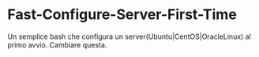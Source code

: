 # Fast-Configure-Server-First-Time
Un semplice bash che configura un server(Ubuntu|CentOS|OracleLinux) al primo avvio. Cambiare questa.
